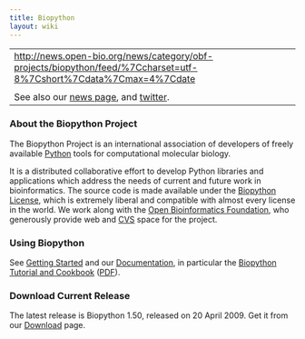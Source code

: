 ```yaml
---
title: Biopython
layout: wiki
---
```


|                                                                                                                                |
|--------------------------------------------------------------------------------------------------------------------------------|
| <rss><http://news.open-bio.org/news/category/obf-projects/biopython/feed/%7Ccharset=utf-8%7Cshort%7Cdata%7Cmax=4%7Cdate></rss> |
|                                                                                                                                |
| See also our [news page](News "wikilink"), and [twitter](http://twitter.com/biopython).                                        |

### About the Biopython Project

The Biopython Project is an international association of developers of
freely available [Python](http://www.python.org) tools for computational
molecular biology.

It is a distributed collaborative effort to develop Python libraries and
applications which address the needs of current and future work in
bioinformatics. The source code is made available under the [Biopython
License](http://www.biopython.org/DIST/LICENSE), which is extremely
liberal and compatible with almost every license in the world. We work
along with the [Open Bioinformatics Foundation](http://open-bio.org),
who generously provide web and [CVS](CVS "wikilink") space for the
project.

### Using Biopython

See [Getting Started](Getting_Started "wikilink") and our
[Documentation](Documentation "wikilink"), in particular the [Biopython
Tutorial and
Cookbook](http://biopython.org/DIST/docs/tutorial/Tutorial.html)
([PDF](http://biopython.org/DIST/docs/tutorial/Tutorial.pdf)).

### Download Current Release

The latest release is Biopython 1.50, released on 20 April 2009. Get it
from our [Download](Download "wikilink") page.
